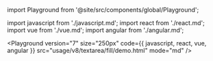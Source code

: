 import Playground from '@site/src/components/global/Playground';

import javascript from './javascript.md';
import react from './react.md';
import vue from './vue.md';
import angular from './angular.md';

<Playground
  version="7"
  size="250px"
  code={{ javascript, react, vue, angular }}
  src="usage/v8/textarea/fill/demo.html"
  mode="md"
/>
